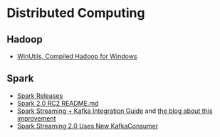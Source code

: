 # Distributed Computing

## Hadoop

* [WinUtils, Compiled Hadoop for Windows](https://github.com/steveloughran/winutils)

## Spark

* [Spark Releases](https://github.com/apache/spark/releases)
* [Spark 2.0 RC2 README.md](https://github.com/apache/spark/blob/v2.0.0-rc2/README.md)
* [Spark Streaming + Kafka Integration Guide](http://spark.apache.org/docs/latest/streaming-kafka-integration.html) and [the blog about this improvement ](https://databricks.com/blog/2015/03/30/improvements-to-kafka-integration-of-spark-streaming.html)
* [Spark Streaming 2.0 Uses New KafkaConsumer](https://github.com/apache/spark/search?utf8=%E2%9C%93&q=KafkaConsumer)
